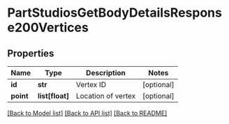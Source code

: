 # PartStudiosGetBodyDetailsResponse200Vertices

## Properties
Name | Type | Description | Notes
------------ | ------------- | ------------- | -------------
**id** | **str** | Vertex ID | [optional] 
**point** | **list[float]** | Location of vertex | [optional] 

[[Back to Model list]](../README.md#documentation-for-models) [[Back to API list]](../README.md#documentation-for-api-endpoints) [[Back to README]](../README.md)


